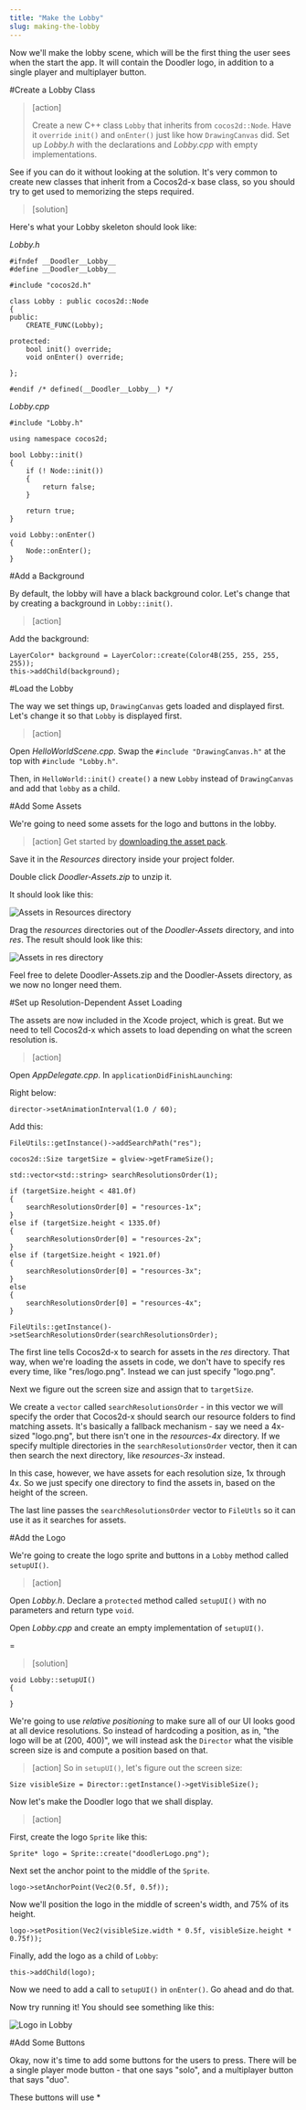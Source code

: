 ```yaml
---
title: "Make the Lobby"
slug: making-the-lobby
---     
```


Now we'll make the lobby scene, which will be the first thing the user sees when the start the app. It will contain the Doodler logo, in addition to a single player and multiplayer button.

#Create a Lobby Class

> [action]
> 
> Create a new C++ class `Lobby` that inherits from `cocos2d::Node`. Have it `override` `init()` and `onEnter()` just like how `DrawingCanvas` did. Set up *Lobby.h* with the declarations and *Lobby.cpp* with empty implementations.
 
See if you can do it without looking at the solution. It's very common to create new classes that inherit from a Cocos2d-x base class, so you should try to get used to memorizing the steps required.

> [solution]
> 
Here's what your Lobby skeleton should look like:
>
*Lobby.h*
>
	#ifndef __Doodler__Lobby__
	#define __Doodler__Lobby__
>
	#include "cocos2d.h"
>
	class Lobby : public cocos2d::Node
	{
	public:
	    CREATE_FUNC(Lobby);
>	    
	protected:
	    bool init() override;
	    void onEnter() override;
>	    
	};
>
	#endif /* defined(__Doodler__Lobby__) */
>	
*Lobby.cpp*
>
	#include "Lobby.h"
>
	using namespace cocos2d;
>
	bool Lobby::init()
	{
	    if (! Node::init())
	    {
	        return false;
	    }
>	    
	    return true;
	}
>
	void Lobby::onEnter()
	{
	    Node::onEnter();
	}
	
#Add a Background
	
By default, the lobby will have a black background color. Let's change that by creating a background in `Lobby::init()`.

> [action]
> 
Add the background:
>
	LayerColor* background = LayerColor::create(Color4B(255, 255, 255, 255));
	this->addChild(background);
	
#Load the Lobby

The way we set things up, `DrawingCanvas` gets loaded and displayed first. Let's change it so that `Lobby` is displayed first. 

> [action]
> 
Open *HelloWorldScene.cpp*. Swap the `#include "DrawingCanvas.h"` at the top with `#include "Lobby.h"`.
>
Then, in `HelloWorld::init()` `create()` a new `Lobby` instead of `DrawingCanvas` and add that `lobby` as a child.

#Add Some Assets

We're going to need some assets for the logo and buttons in the lobby.

> [action]
Get started by [downloading the asset pack](Doodler-Assets.zip).
>
Save it in the *Resources* directory inside your project folder.
>
Double click *Doodler-Assets.zip* to unzip it.
>
It should look like this:
>
![Assets in Resources directory](assetsDoodler.png)
>
Drag the *resources* directories out of the *Doodler-Assets* directory, and into *res*. The result should look like this:
>
![Assets in res directory](assetsRes.png)

Feel free to delete Doodler-Assets.zip and the Doodler-Assets directory, as we now no longer need them.

#Set up Resolution-Dependent Asset Loading

The assets are now included in the Xcode project, which is great. But we need to tell Cocos2d-x which assets to load depending on what the screen resolution is.

> [action]
> 
Open *AppDelegate.cpp*. In `applicationDidFinishLaunching`:
>
Right below:
>
    director->setAnimationInterval(1.0 / 60);
>   
Add this:
>
	FileUtils::getInstance()->addSearchPath("res");
>
	cocos2d::Size targetSize = glview->getFrameSize();
>	 
	std::vector<std::string> searchResolutionsOrder(1);
>   
	if (targetSize.height < 481.0f)
	{
		searchResolutionsOrder[0] = "resources-1x";
	}
	else if (targetSize.height < 1335.0f)
	{
		searchResolutionsOrder[0] = "resources-2x";
	}
	else if (targetSize.height < 1921.0f)
	{
		searchResolutionsOrder[0] = "resources-3x";
	}
	else
	{
		searchResolutionsOrder[0] = "resources-4x";
	}
>    
	FileUtils::getInstance()->setSearchResolutionsOrder(searchResolutionsOrder);

The first line tells Cocos2d-x to search for assets in the *res* directory. That way, when we're loading the assets in code, we don't have to specify res every time, like "res/logo.png". Instead we can just specify "logo.png".

Next we figure out the screen size and assign that to `targetSize`. 

We create a `vector` called `searchResolutionsOrder` - in this vector we will specify the order that Cocos2d-x should search our resource folders to find matching assets. It's basically a fallback mechanism - say we need a 4x-sized "logo.png", but there isn't one in the *resources-4x* directory. If we specify multiple directories in the `searchResolutionsOrder` vector, then it can then search the next directory, like *resources-3x* instead.

In this case, however, we have assets for each resolution size, 1x through 4x. So we just specify one directory to find the assets in, based on the height of the screen.

The last line passes the `searchResolutionsOrder` vector to `FileUtls` so it can use it as it searches for assets.

#Add the Logo

We're going to create the logo sprite and buttons in a `Lobby` method called `setupUI()`.

> [action]
> 
Open *Lobby.h*. Declare a `protected` method called `setupUI()` with no parameters and return type `void`.
>
Open *Lobby.cpp* and create an empty implementation of `setupUI()`.

=

> [solution]
> 
	void Lobby::setupUI()
	{
>	    
	}

We're going to use *relative positioning* to make sure all of our UI looks good at all device resolutions. So instead of hardcoding a position, as in, "the logo will be at (200, 400)", we will instead ask the `Director` what the visible screen size is and compute a position based on that.

> [action]
So in `setupUI()`, let's figure out the screen size:
>
	Size visibleSize = Director::getInstance()->getVisibleSize();

Now let's make the Doodler logo that we shall display.

> [action]
> 
First, create the logo `Sprite` like this:
>
	Sprite* logo = Sprite::create("doodlerLogo.png");
>	
Next set the anchor point to the middle of the `Sprite`.
>
	logo->setAnchorPoint(Vec2(0.5f, 0.5f));
>	
Now we'll position the logo in the middle of screen's width, and 75% of its height.
>
    logo->setPosition(Vec2(visibleSize.width * 0.5f, visibleSize.height * 0.75f));
 >   
Finally, add the logo as a child of `Lobby`:
>
	this->addChild(logo);
>	
Now we need to add a call to `setupUI()` in `onEnter()`. Go ahead and do that.

Now try running it! You should see something like this:

![Logo in Lobby](lobbyFirstRun.png)


#Add Some Buttons

Okay, now it's time to add some buttons for the users to press. There will be a single player mode button - that one says "solo", and a multiplayer button that says "duo". 

These buttons will use *